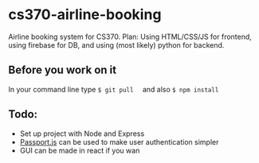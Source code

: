 # cs370-airline-booking
Airline booking system for CS370.
Plan: Using HTML/CSS/JS for frontend, using firebase for DB, and using (most likely) python for backend.

## Before you work on it
In your command line type ```$ git pull  ```
and also ```$ npm install ```

## Todo:
- Set up project with Node and Express
- [Passport.js](http://www.passportjs.org/docs/) can be used to make user authentication simpler 
- GUI can be made in react if you wan

